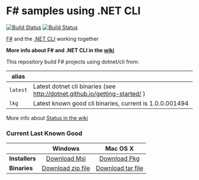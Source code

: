 # F# samples using .NET CLI

[![Build Status](https://travis-ci.org/enricosada/fsharp-dotnet-cli-samples.png?branch=master)](https://travis-ci.org/enricosada/fsharp-dotnet-cli-samples/branches)
[![Build Status](https://ci.appveyor.com/api/projects/status/fjyw71v46oyftr3d/branch/master?svg=true)](https://ci.appveyor.com/project/enricosada/fsharp-dotnet-cli-samples/branch/master)
 
[F#](http://fsharp.org/) and the [.NET CLI](http://dotnet.github.io/) working together

**More info about F# and .NET CLI in the [wiki](https://github.com/enricosada/fsharp-dotnet-cli-samples/wiki)**

This repository build F# projects using dotnet/cli from:

| alias       |     |
|-------------|-----|
| `latest`    | Latest dotnet cli binaries (see http://dotnet.github.io/getting-started/ ) |
| `lkg`       | Latest known good cli binaries, current is 1.0.0.001494 |

More info about [Status in the wiki](https://github.com/enricosada/fsharp-dotnet-cli-samples/wiki/Status)

### Current Last Known Good

|         |Windows |Mac OS X |
|---------|:------:|:-------:|
|**Installers**|[Download Msi](https://dotnetcli.blob.core.windows.net/dotnet/beta/Installers/1.0.0.001494/dotnet-win-x64.1.0.0.001494.exe)|[Download Pkg](https://dotnetcli.blob.core.windows.net/dotnet/beta/Installers/1.0.0.001494/dotnet-osx-x64.1.0.0.001494.pkg) |
|**Binaries**|[Download zip file](https://dotnetcli.blob.core.windows.net/dotnet/beta/Binaries/1.0.0.001494/dotnet-win-x64.1.0.0.001494.zip)|[Download tar file](https://dotnetcli.blob.core.windows.net/dotnet/beta/Binaries/1.0.0.001494/dotnet-osx-x64.1.0.0.001494.tar.gz) |
